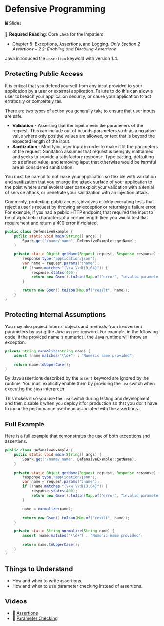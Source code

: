 # Defensive Programming

🖥️ [Slides](https://docs.google.com/presentation/d/1VOvCn5605TAaCC4DBZBH-B4YSDZij0UF/edit?usp=sharing&ouid=114081115660452804792&rtpof=true&sd=true)

📖 **Required Reading**: Core Java for the Impatient

- Chapter 5: Exceptions, Assertions, and Logging. _Only Section 2 Assertions - 2.2: Enabling and Disabling Assertions_

Java introduced the `assertion` keyword with version 1.4.

## Protecting Public Access

It is critical that you defend yourself from any input provided to your application by a user or external application. Failure to do this can allow a user to breach your application security, or cause your application to act erratically or completely fail.

There are two types of action you generally take to ensure that user inputs are safe.

- **Validation** - Asserting that the input meets the parameters of the request. This can include out of bounds parameters such as a negative value where only positive values are allowed, or text that is beyond the expected length of the input.
- **Sanitization** - Modifying user input in order to make it fit the parameters of the request. Sanitation assumes that request is benignly malformed and seeks to provide a satisfactory response. Type casting, defaulting to a defined value, and removing input that otherwise would be harmful are all considered sanitization.

You must be careful to not make your application so flexible with validation and sanitization that you enlarge the attack surface of your application to the point where a malevolent user can exploit your validation with a denial of service attack, or penetrate your sanitization with an injection attack.

Commonly, protecting public access, involves quickly executing tests that reject a user's request by throwing an exception or returning a failure error. For example, if you had a public HTTP endpoint, that required the input to be of alphabetic characters of a certain length then you would test that requirement and return a 400 error if violated.

```java
public class DefensiveExample {
    public static void main(String[] args) {
        Spark.get("/name/:name", DefensiveExample::getName);
    }

    private static Object getName(Request request, Response response) {
        response.type("application/json");
        var name = request.params(":name");
        if (!name.matches("(\\w|\\d){3,64}")) {
            response.status(400);
            return new Gson().toJson(Map.of("error", "invalid parameter"));
        }

        return new Gson().toJson(Map.of("result", name));
    }
}
```

## Protecting Internal Assumptions

You may also protect internal objects and methods from inadvertent parameters by using the Java `assert` keyword. For example, in the following code, if the provided name is numerical, the Java runtime will throw an exception.

```java
private String normalize(String name) {
    assert !name.matches("\\d+") : "Numeric name provided";

    return name.toUpperCase();
}
```

By Java assertions described by the `assert` keyword are ignored by the runtime. You must explicitly enable them by providing the `-ea` switch when executing the `java` interpreter.

This makes it so you use the `-ea` switch during testing and development, and then disable it when you deploy it for production so that you don't have to incur the performance overhead associated with the assertions.

## Full Example

Here is a full example that demonstrates the use of both exceptions and assertions.

```java
public class DefensiveExample {
    public static void main(String[] args) {
        Spark.get("/name/:name", DefensiveExample::getName);
    }

    private static Object getName(Request request, Response response) {
        response.type("application/json");
        var name = request.params(":name");
        if (!name.matches("(\\w|\\d){3,64}")) {
            response.status(400);
            return new Gson().toJson(Map.of("error", "invalid parameter"));
        }

        name = normalize(name);

        return new Gson().toJson(Map.of("result", name));
    }

    private static String normalize(String name) {
        assert !name.matches("\\d+") : "Numeric name provided";

        return name.toUpperCase();
    }
}
```

## Things to Understand

- How and when to write assertions.
- How and when to use parameter checking instead of assertions.

## Videos

- 🎥 [Assertions](https://byu.hosted.panopto.com/Panopto/Pages/Viewer.aspx?id=934d5be6-15b3-4213-a25b-ad6d01430c86&start=0)
- 🎥 [Parameter Checking](https://byu.hosted.panopto.com/Panopto/Pages/Viewer.aspx?id=4d06fa38-cf64-4dc2-ace5-ad6d0146799a&start=0)
